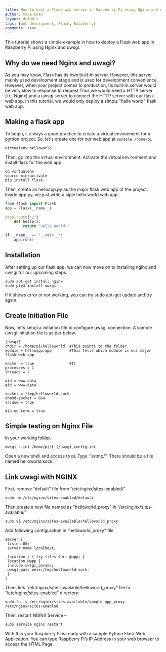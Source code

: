 ```yaml
---
title: How to host a Flask web server in Raspberry Pi using Nginx and uswgi
author: Mike Chan
layout: default
tags: [web development, Flask, Raspberry]
comments: true 
---
```


This tutorial shows a simple example in how to deploy a Flask web app in Raspberry Pi using Nginx and uwsgi.

<!--more-->

## Why do we need Nginx and uwsgi?

As you may know, Flask has its own built-in server. However, this server mainly used development stage and is used for development convenience. However, when your project comes to production, its built-in server would be very slow to response to request.Thus,we would need a HTTP server (i.e. Nginx) and a uwsgi server to connect the HTTP server with our flask web app. In this tutorial, we would only deploy a simple "hello world" flask web app. 

## Making a flask app
To begin, it always a good practice to create a virtual environment for a python project. So, let's create one for our web app at ```console /home/pi```

```console
virtualenv helloworld
```
Then, go into the virtual environment. Activate the virtual environment and install flask for the web app.

```console
cd virtualenv
source bin/activate
pip install flask
```
Then, create an helloapp.py as the major flask web app of the project. Inside app.py, we just write a siple hello world web app.

```python
from flask import Flask
app = Flask(__name__)

@app.route("/")
    def hello():
        return "Hello World!"

if __name__ == "__main__":
    app.run()
```

## Installation

After setting up our flask app, we can now move on to installing nginx and uwsgi for our upcoming steps.

```console
sudo apt-get install nginx
sudo pip3 install uwsgi
```
If it shows error or not working, you can try sudo apt-get update and try again.

## Create Initiation File

Now, let's setup a initiation file to configure uwsgi connection. A sample uwsgi initiation file is as per below.

```code
[uwsgi]
chdir = /home/pi/helloworld  #This points to the folder 
module = helloapp:app        #This tells which module is our major flask web app

master = true                #It 
processes = 1
threads = 2

uid = www-data
gid = www-data

socket = /tmp/helloworld.sock
chmod-socket = 664
vacuum = true

die-on-term = true
```

## Simple testing on Nginx File
In your working folder, 
```console
uwsgi --ini /home/pi/[ ]/uwsgi_config.ini
```
Open a new shell and access to pi. Type “ls/tmp/“. There should be a file named helloworld.sock.

## Link uwsgi with NGINX
First, remove “default” file from “/etc/nginx/sites-enabled/” 

```console
sudo rm /etc/nginx/sites-enabled/default
```

Then,create a new file named as “helloworld_proxy” in “/etc/nginx/sites-available/” 

```console
sudo vi /etc/nginx/sites-available/helloworld_proxy
```
Add following configuration in “helloworld_proxy” file 

```code
server {
 listen 80;
 server_name localhost;

 location / { try_files $uri @app; }
 location @app {
 include uwsgi_params;
 uwsgi_pass unix:/tmp/helloworld.sock;
 }
}
```

Then, link “/etc/nginx/sites-available/helloworld_proxy” file to “/etc/nginx/sites-enabled” directory:

```console
sudo ln -s /etc/nginx/sites-available/sample_app_proxy /etc/nginx/sites-enabled
```
Then, restart NGINX Service –
```console
sudo service nginx restart
```
With this your Raspberry Pi is ready with a sample Python Flask Web Application. You can type Raspberry Pi’s IP Address in your web browser to access the HTML Page.

